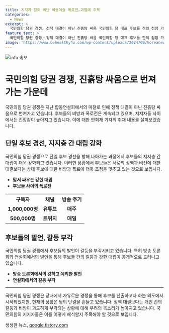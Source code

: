 ```yaml
---
title: 지지자 장외 비난 아슬아슬 폭로전…과열에 주목
categories:
  - News
excerpt: >
  국민의힘 당권 경쟁, 정책 대결이 아닌 진흙탕 싸움 국민의힘 당 대표 후보들 간의 점점 가열되는 공방과 비판 전과 극성 지지자들의 충돌로 관심을 모은다. 2019년 국회 패스트트랙 충돌사건과 관련한 공소 취소 요청 발언, 후보들 간의 비판과 팽팽한 대치, 그리고 검찰 수사 출석을 요구하는 야당의 비판 등 당 대표 후보들 사이의 공방이 뜨거워지고 있는 상황이다.
feature_text: >
  국민의힘 당권 경쟁, 정책 대결이 아닌 진흙탕 싸움 국민의힘 당 대표 후보들 간의 점점 가열되는 공방과 비판 전과 극성 지지자들의 충돌로 관심을 모은다. 2019년 국회 패스트트랙 충돌사건과 관련한 공소 취소 요청 발언, 후보들 간의 비판과 팽팽한 대치, 그리고 검찰 수사 출석을 요구하는 야당의 비판 등 당 대표 후보들 사이의 공방이 뜨거워지고 있는 상황이다.
image: 'https://www.behealthy4u.com/wp-content/uploads/2024/06/koreanews.jpg'
---
```


<p><img src="https://www.behealthy4u.com/wp-content/uploads/2024/06/koreanews.jpg" alt="info 속보" /></p>

<h1>국민의힘 당권 경쟁, 진흙탕 싸움으로 번져가는 가운데</h1>

<p data-ke-size="size16">국민의힘 당권 경쟁은 지난 합동연설회에서의 마찰로 인해 정책 대결이 아닌 진흙탕 싸움으로 번져가고 있습니다. 후보들의 비방과 폭로전은 계속되고 있으며, 지지자들 사이에서는 긴장감이 높아지고 있습니다. 이에 대한 안희재 기자의 취재 내용을 살펴보겠습니다.</p>

<h2>단일 후보 경선, 지지층 간 대립 강화</h2>

<p data-ke-size="size16">국민의힘 당권 경쟁으로 단일 후보 경선을 향해 나아가는 과정에서 후보들의 지지층 간 대립이 더욱 강화되고 있습니다. 이러한 상황에서 후보들은 서로의 정책과 비전에 대한 대결보다는 상대 후보에 대한 비방과 폭로에 더욱 초점을 맞추고 있는 것으로 보입니다.</p>

<ul>
<li><b>맞서 싸우는 강한 대립</b></li>
<li><b>후보들 사이의 폭로전</b></li>
</ul>

<table>
  <tr>
    <th>구독자</th>
    <th>채널</th>
    <th>방송 주기</th>
  </tr>
  <tr>
    <td style="text-align: center; height: 17px;"><b>1,000,000명</b></td>
    <td style="text-align: center; height: 17px;"><b>유튜브</b></td>
    <td style="text-align: center; height: 17px;"><b>매주</b></td>
  </tr>
  <tr>
    <td style="text-align: center; height: 17px;"><b>500,000명</b></td>
    <td style="text-align: center; height: 17px;"><b>트위치</b></td>
    <td style="text-align: center; height: 17px;"><b>매일</b></td>
  </tr>
</table>

<h2>후보들의 발언, 갈등 부각</h2>

<p data-ke-size="size16">국민의힘 당권 경쟁에서 후보들의 발언이 갈등을 부각시키고 있습니다. 특히 방송 토론회와 연설회에서의 발언을 통해 후보들 간의 갈등과 강한 대립이 공개적으로 드러나고 있습니다.</p>

<ul>
<li><b>방송 토론회에서의 강하고 예리한 발언</b></li>
<li><b>연설회에서의 갈등 부각</b></li>
</ul>

<hr>

<p data-ke-size="size16">국민의힘 당권 경쟁은 당내에서 자유로운 경쟁을 통해 후보를 선출하고자 하는 의도에서 시작되었지만, 현재의 상황은 당의 단결을 흔들고 있습니다. 정책 대결보다는 개인 간의 갈등과 비방이 과도하게 부각되는 상황에 대해 우려의 목소리가 높아지고 있습니다. 국민의힘의 지지자들은 이를 어떻게 해석할지 주목해야 할 것으로 보입니다.</p>
생생한 뉴스, <a href="https://qoogle.tistory.com" rel="dofollow">qoogle.tistory.com</a>


